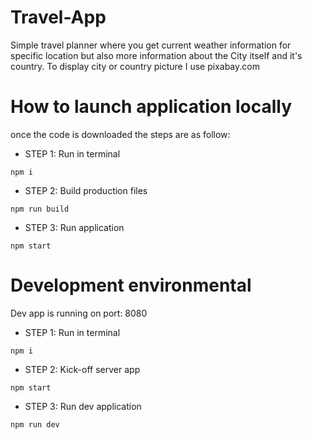 # Travel-App
 Simple travel planner where you get current weather information for specific location but also more information about the City itself and it's country. To display city or country picture I use pixabay.com

 # How to launch application locally
 once the code is downloaded the steps are as follow:
- STEP 1: Run in terminal
 ```
npm i
 ```
- STEP 2: Build production files
```
npm run build
```
- STEP 3: Run application
```
npm start
```

# Development environmental
Dev app is running on port: 8080
- STEP 1: Run in terminal
 ```
npm i
 ```
- STEP 2: Kick-off server app
```
npm start
```
- STEP 3: Run dev application
```
npm run dev
```